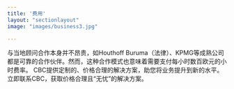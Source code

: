```yaml
---
title: '费用'
layout: "sectionlayout"
image: "images/business3.jpg"

---
```



与当地顾问合作本身并不昂贵，如Houthoff Buruma（法律）、KPMG等成熟公司都是可靠的合作伙伴。然而，这种合作模式也意味着需要支付每小时数百欧元的小时费率。
CBC提供定制的、价格合理的解决方案，助您将业务提升到新的水平。立即联系CBC，获取价格合理且“无忧”的解决方案。

